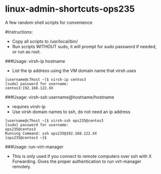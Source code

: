 # linux-admin-shortcuts-ops235
A few random shell scripts for convenience

#Instructions:
- Copy all scripts to /usr/local/bin/
- Run scripts WITHOUT sudo, it will prompt for sudo password if needed, or run as root.

###Usage: virsh-ip hostname
- List the ip address using the VM domain name that virsh uses
```
[username@c7host ~]$ virsh-ip centos3
[sudo] password for username: 
centos3:192.168.122.XX
```

###Usage: virsh-ssh username@hostname/hostname
- requires virsh-ip
- Use virsh domain names to ssh, do not need an ip address
```
[username@c7host ~]$ virsh-ssh ops235@centos3
[sudo] password for username: 
ops235@centos3
Running Command: ssh ops235@192.168.122.XX
[ops235@centos3 ~]$ 
```

###Usage: run-virt-manager
- This is only used if you connect to remote computers over ssh with X Forwarding. Gives the proper authentication to run virt-manager remotely.
